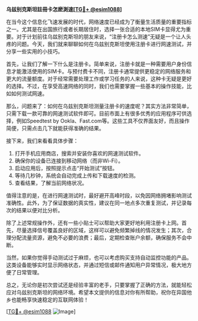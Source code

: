 **乌兹别克斯坦註冊卡怎麽測速[[TG💪+ @esim1088](https://t.me/s/esim1088)]**

在当今这个信息化飞速发展的时代，网络速度已经成为了衡量生活质量的重要指标之一。尤其是在出国旅行或者长期居住时，选择一张合适的本地SIM卡显得尤为重要。对于计划前往乌兹别克斯坦的朋友来说，“注册卡怎么测速”无疑是一个让人头疼的问题。今天，我们就来聊聊如何在乌兹别克斯坦使用注册卡进行网速测试，并分享一些实用的小技巧。

首先，让我们了解一下什么是注册卡。简单来说，注册卡就是一种需要用户身份信息才能激活使用的SIM卡。与预付费卡不同，注册卡通常提供更稳定的网络服务和更大的流量额度。对于经常需要处理工作或学习任务的人来说，这种卡无疑是更好的选择。不过，在享受高速网络的同时，我们也需要掌握一些基本的操作技能，比如如何测试网速。

那么，问题来了：如何在乌兹别克斯坦测量注册卡的速度呢？其实方法非常简单，只需下载一款可靠的网速测试软件即可。目前市面上有很多优秀的应用程序可供选择，例如Speedtest by Ookla、Fast.com等。这些工具不仅界面友好，而且操作简便，只需点击几下就能获得准确的结果。

接下来，我们来看看具体步骤：
1. 打开手机应用商店，搜索并安装你喜欢的网速测试软件。
2. 确保你的设备已连接到移动网络（而非Wi-Fi）。
3. 启动应用后，按照提示点击“开始测试”按钮。
4. 等待几秒钟，系统会自动完成上传和下载速度的检测。
5. 查看结果，了解当前网络状况。

值得注意的是，在进行网速测试时，最好避开高峰时段，以免因网络拥堵影响测试准确性。此外，为了保证数据的真实性，建议在同一地点多次重复测试，并记录每次的结果以便对比分析。

除了上述常规操作外，还有一些小贴士可以帮助大家更好地利用注册卡上网。首先，尽量选择信号覆盖良好的区域，这样可以避免频繁掉线的情况发生；其次，合理分配流量资源，避免不必要的浪费；最后，定期检查账户余额，确保服务不会中断。

当然，如果你觉得手动测试过于麻烦，也可以考虑购买支持自动监控功能的产品。这类设备能够实时显示网络状态，并通过短信或邮件通知用户异常情况，极大地方便了日常管理。

总之，无论你是初次尝试还是经验丰富的老手，只要掌握了正确的方法，就能轻松应对乌兹别克斯坦的网络环境。希望本文提供的信息对你有所帮助，祝你在异国他乡也能畅享快速稳定的互联网体验！

[[TG💪+ @esim1088](https://t.me/s/esim1088) ![Image](https://i.postimg.cc/4NQfJmqS/Snipaste-2025-05-13-00-14-12.png)]